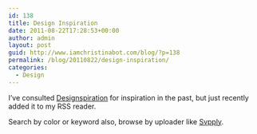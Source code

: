 ```yaml
---
id: 138
title: Design Inspiration
date: 2011-08-22T17:28:53+00:00
author: admin
layout: post
guid: http://www.iamchristinabot.com/blog/?p=138
permalink: /blog/20110822/design-inspiration/
categories:
  - Design
---
```

I&#8217;ve consulted [Designspiration](http://designspiration.net/) for inspiration in the past, but just recently added it to my RSS reader.

Search by color or keyword also, browse by uploader like [Svpply](http://svpply.com/).